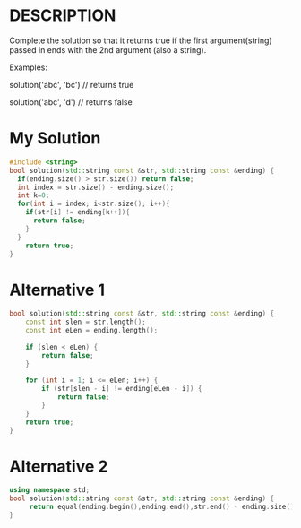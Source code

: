 # DESCRIPTION
Complete the solution so that it returns true if the first argument(string) passed in ends with the 2nd argument (also a string).

Examples:

solution('abc', 'bc') // returns true

solution('abc', 'd') // returns false

# My Solution
```c++
#include <string>
bool solution(std::string const &str, std::string const &ending) {
  if(ending.size() > str.size()) return false;
  int index = str.size() - ending.size();
  int k=0;
  for(int i = index; i<str.size(); i++){
    if(str[i] != ending[k++]){
      return false;
    }
  }
    return true;
}
```
# Alternative 1
```c++
bool solution(std::string const &str, std::string const &ending) {
    const int slen = str.length();
    const int eLen = ending.length();
    
    if (slen < eLen) {
        return false;
    }
    
    for (int i = 1; i <= eLen; i++) {
        if (str[slen - i] != ending[eLen - i]) {
            return false;
        }
    }
    return true;
}
```
# Alternative 2
```c++
using namespace std;
bool solution(std::string const &str, std::string const &ending) {
     return equal(ending.begin(),ending.end(),str.end() - ending.size()); 
}
```
